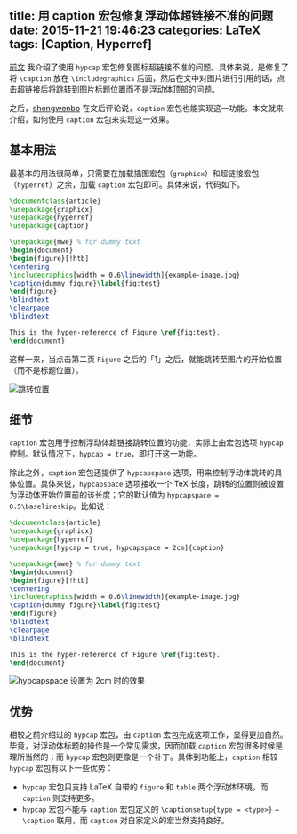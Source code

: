 title: 用 caption 宏包修复浮动体超链接不准的问题
date: 2015-11-21 19:46:23
categories: LaTeX
tags: [Caption, Hyperref]
---

[前文](/2015/07/27/using-hypcap-to-justify-the-link-point/) 我介绍了使用 `hypcap` 宏包修复图标超链接不准的问题。具体来说，是修复了将 `\caption` 放在 `\includegraphics` 后面，然后在文中对图片进行引用的话，点击超链接后将跳转到图片标题位置而不是浮动体顶部的问题。

之后，[shengwenbo](http://weibo.com/u/1277361954) 在文后评论说，`caption` 宏包也能实现这一功能。本文就来介绍，如何使用 `caption` 宏包来实现这一效果。

<!-- more -->

## 基本用法

最基本的用法很简单，只需要在加载插图宏包（`graphicx`）和超链接宏包（`hyperref`）之余，加载 `caption` 宏包即可。具体来说，代码如下。

```tex
\documentclass{article}
\usepackage{graphicx}
\usepackage{hyperref}
\usepackage{caption}

\usepackage{mwe} % for dummy text
\begin{document}
\begin{figure}[!htb]
\centering
\includegraphics[width = 0.6\linewidth]{example-image.jpg}
\caption{dummy figure}\label{fig:test}
\end{figure}
\blindtext
\clearpage
\blindtext

This is the hyper-reference of Figure \ref{fig:test}.
\end{document}
```

这样一来，当点击第二页 `Figure` 之后的「1」之后，就能跳转至图片的开始位置（而不是标题位置）。

![跳转位置](/uploads/images/LaTeX/Anchor-Point-Caption.png)

## 细节

`caption` 宏包用于控制浮动体超链接跳转位置的功能，实际上由宏包选项 `hypcap` 控制。默认情况下，`hypcap = true`，即打开这一功能。

除此之外，`caption` 宏包还提供了 `hypcapspace` 选项，用来控制浮动体跳转的具体位置。具体来说，`hypcapspace` 选项接收一个 TeX 长度，跳转的位置则被设置为浮动体开始位置前的该长度；它的默认值为 `hypcapspace = 0.5\baselineskip`。比如说：

```tex
\documentclass{article}
\usepackage{graphicx}
\usepackage{hyperref}
\usepackage[hypcap = true, hypcapspace = 2cm]{caption}

\usepackage{mwe} % for dummy text
\begin{document}
\begin{figure}[!htb]
\centering
\includegraphics[width = 0.6\linewidth]{example-image.jpg}
\caption{dummy figure}\label{fig:test}
\end{figure}
\blindtext
\clearpage
\blindtext

This is the hyper-reference of Figure \ref{fig:test}.
\end{document}
```

![hypcapspace 设置为 2cm 时的效果](/uploads/images/LaTeX/Anchor-Point-Caption-2cm.png)

## 优势

相较之前介绍过的 `hypcap` 宏包，由 `caption` 宏包完成这项工作，显得更加自然。毕竟，对浮动体标题的操作是一个常见需求，因而加载 `caption` 宏包很多时候是理所当然的；而 `hypcap` 宏包则更像是一个补丁。具体到功能上，`caption` 相较 `hypcap` 宏包有以下一些优势：

* `hypcap` 宏包只支持 LaTeX 自带的 `figure` 和 `table` 两个浮动体环境，而 `caption` 则支持更多。
* `hypcap` 宏包不能与 `caption` 宏包定义的 `\captionsetup{type = <type>}` + `\caption` 联用，而 `caption` 对自家定义的宏当然支持良好。

